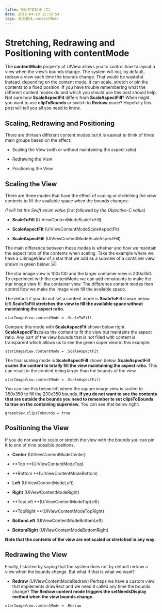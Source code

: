 ```yaml
---
title: 每周外文翻译（二）
date: 2016-04-10 12:58:54
tags: 外文翻译,contentMode
---
```

# Stretching, Redrawing and Positioning with contentMode

The **contentMode** property of UIView allows you to control how to layout a view when the view’s bounds change. The system will not, by default, redraw a view each time the bounds change. That would be wasteful. Instead, depending on the content mode, it can scale, stretch or pin the contents to a fixed position.
If you have trouble remembering what the different content modes do and which you should use this post should help. Not sure how **ScaleAspectFit** differs from **ScaleAspectFill**? When might you want to use **clipToBounds** or switch to **Redraw** mode? Hopefully this post will tell you all you need to know.

## Scaling, Redrawing and Positioning


There are thirteen different content modes but it is easiest to think of three main groups based on the effect:

* Scaling the View (with or without maintaining the aspect ratio)

* Redrawing the View

* Positioning the View
## Scaling the View
There are three modes that have the effect of scaling or stretching the view contents to fill the available space when the bounds changes:

*(I will list the Swift enum value first followed by the Objective-C value)*

* **ScaleToFill** (UIViewContentModeScaleToFill)

* **ScaleAspectFit** (UIViewContentModeScaleAspectFit)

* **ScaleAspectFill** (UIViewContentModeScaleAspectFill)



The main difference between these modes is whether and how we maintain the aspect ratio of the contents when scaling. Take the example where we have a UIImageView of a star that we add as a subview of a container view shown in green below:
![](file:///var/folders/nv/x2_m1zlx0zz4spt9c4q4w3400000gn/T/WizNote/0215c574-778b-4bb9-85a1-5e9741aabdbd/index_files/1428595.png)


The star image view is 100x100 and the larger container view is 200x350. To experiment with the contentMode we can add constraints to make the star image view fill the container view. The difference content modes then control how we make the image view fill the available space.

The default if you do not set a content mode is **ScaleToFill** shown below left.**ScaleToFill stretches the view to fill the available space without maintaining the aspect ratio.**



```
starImageView.contentMode = .ScaleToFill

```

Compare this mode with **ScaleAspectFit** shown below right. **ScaleAspectFit**scales the content to fit the view but maintains the aspect ratio. Any part of the view bounds that is not filled with content is transparent which allows us to see the green super view in this example.

```
starImageView.contentMode = .ScaleAspectFit

```





The final scaling mode is **ScaleAspectFill** shown below. **ScaleAspectFill scales the content to totally fill the view maintaining the aspect ratio.** This can result in the content being larger than the bounds of the view.

```
starImageView.contentMode = .ScaleAspectFill

```

You can see this below left where the square image view is scaled to 350x350 to fill the 200x350 bounds. **If you do not want to see the contents that are outside the bounds you need to remember to set clipsToBounds to true on the containing superview.** You can see that below right:

```
greenView.clipsToBounds = true

```





## Positioning the View
If you do not want to scale or stretch the view with the bounds you can pin it to one of nine possible positions.

* **Center** (UIViewContentModeCenter)




* **Top **(UIViewContentModeTop)

* **Bottom **(UIViewContentModeBottom)

* **Left** (UIViewContentModeLeft)

* **Right** (UIViewContentModeRight)




* **TopLeft **(UIViewContentModeTopLeft)

* **TopRight **(UIViewContentModeTopRight)

* **BottomLeft** (UIViewContentModeBottomLeft)

* **BottomRight** (UIViewContentModeBottomRight)


**Note that the contents of the view are not scaled or stretched in any way.**

## Redrawing the View
Finally, I started by saying that the system does not by default redraw a view when the bounds change. But what if that is what we want?

* **Redraw** (UIViewContentModeRedraw)
Perhaps we have a custom view that implements drawRect and we need it called any time the bounds change? **The Redraw content mode triggers the setNeedsDisplay method when the view bounds change.**

```
starImageView.contentMode = .Redraw

```

